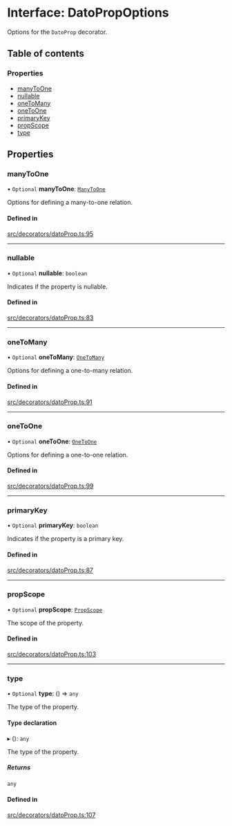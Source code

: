 # Interface: DatoPropOptions

Options for the `DatoProp` decorator.

## Table of contents

### Properties

- [manyToOne](DatoPropOptions.md#manytoone)
- [nullable](DatoPropOptions.md#nullable)
- [oneToMany](DatoPropOptions.md#onetomany)
- [oneToOne](DatoPropOptions.md#onetoone)
- [primaryKey](DatoPropOptions.md#primarykey)
- [propScope](DatoPropOptions.md#propscope)
- [type](DatoPropOptions.md#type)

## Properties

### manyToOne

• `Optional` **manyToOne**: [`ManyToOne`](ManyToOne.md)

Options for defining a many-to-one relation.

#### Defined in

[src/decorators/datoProp.ts:95](https://github.com/choresh/nestjs-query-simple/blob/main/packages/nestjs-query-simple/src/decorators/datoProp.ts#L95)

___

### nullable

• `Optional` **nullable**: `boolean`

Indicates if the property is nullable.

#### Defined in

[src/decorators/datoProp.ts:83](https://github.com/choresh/nestjs-query-simple/blob/main/packages/nestjs-query-simple/src/decorators/datoProp.ts#L83)

___

### oneToMany

• `Optional` **oneToMany**: [`OneToMany`](OneToMany.md)

Options for defining a one-to-many relation.

#### Defined in

[src/decorators/datoProp.ts:91](https://github.com/choresh/nestjs-query-simple/blob/main/packages/nestjs-query-simple/src/decorators/datoProp.ts#L91)

___

### oneToOne

• `Optional` **oneToOne**: [`OneToOne`](OneToOne.md)

Options for defining a one-to-one relation.

#### Defined in

[src/decorators/datoProp.ts:99](https://github.com/choresh/nestjs-query-simple/blob/main/packages/nestjs-query-simple/src/decorators/datoProp.ts#L99)

___

### primaryKey

• `Optional` **primaryKey**: `boolean`

Indicates if the property is a primary key.

#### Defined in

[src/decorators/datoProp.ts:87](https://github.com/choresh/nestjs-query-simple/blob/main/packages/nestjs-query-simple/src/decorators/datoProp.ts#L87)

___

### propScope

• `Optional` **propScope**: [`PropScope`](../modules.md#propscope)

The scope of the property.

#### Defined in

[src/decorators/datoProp.ts:103](https://github.com/choresh/nestjs-query-simple/blob/main/packages/nestjs-query-simple/src/decorators/datoProp.ts#L103)

___

### type

• `Optional` **type**: () => `any`

The type of the property.

#### Type declaration

▸ (): `any`

The type of the property.

##### Returns

`any`

#### Defined in

[src/decorators/datoProp.ts:107](https://github.com/choresh/nestjs-query-simple/blob/main/packages/nestjs-query-simple/src/decorators/datoProp.ts#L107)
